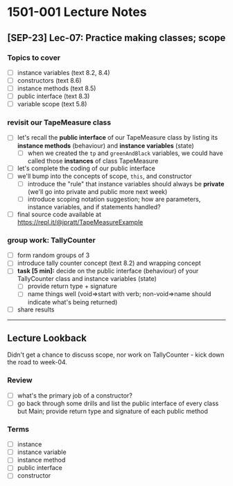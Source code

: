 # 1501-001 Lecture Notes

## [SEP-23] Lec-07: Practice making classes; scope

### Topics to cover

- [ ] instance variables (text 8.2, 8.4)
- [ ] constructors (text 8.6)
- [ ] instance methods (text 8.5)
- [ ] public interface (text 8.3)
- [ ] variable scope (text 5.8)

### revisit our TapeMeasure class

- [ ] let's recall the **public interface** of our TapeMeasure class by listing its **instance methods** (behaviour) and **instance variables** (state)
  - [ ] when we created the `tp` and `greenAndBlack` variables, we could have called those **instances** of class TapeMeasure
- [ ] let's complete the coding of our public interface
- [ ] we'll bump into the concepts of scope, `this`, and constructor
  - [ ] introduce the "rule" that instance variables should always be **private** (we'll go into private and public more next week)
  - [ ] introduce scoping notation suggestion; how are parameters, instance variables, and if statements handled?
- [ ] final source code available at <https://repl.it/@jpratt/TapeMeasureExample>

### group work: TallyCounter

- [ ] form random groups of 3
- [ ] introduce tally counter concept (text 8.2) and wrapping concept
- [ ] **task [5 min]:** decide on the public interface (behaviour) of your TallyCounter class and instance variables (state)
  - [ ] provide return type + signature
  - [ ] name things well (void=>start with verb; non-void=>name should indicate what's being returned)
- [ ] share results

---

## Lecture Lookback

Didn't get a chance to discuss scope, nor work on TallyCounter - kick down the road to week-04.

### Review

- [ ] what's the primary job of a constructor?
- [ ] go back through some drills and list the public interface of every class but Main; provide return type and signature of each public method

### Terms

- [ ] instance
- [ ] instance variable
- [ ] instance method
- [ ] public interface
- [ ] constructor
